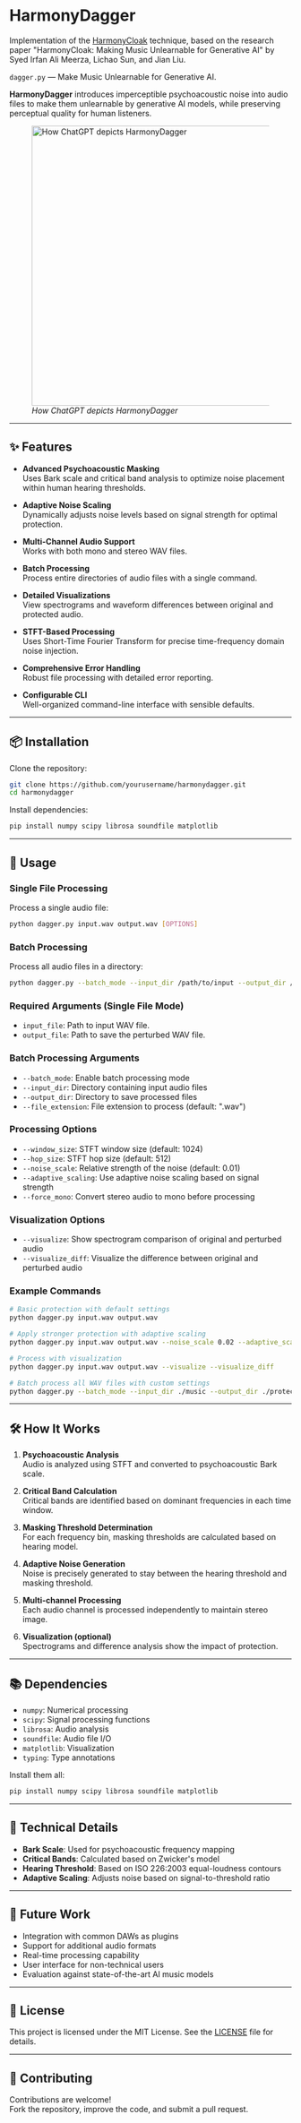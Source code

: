 # HarmonyDagger

Implementation of the [HarmonyCloak](https://mosis.eecs.utk.edu/harmonycloak.html) technique, based on the research paper "HarmonyCloak: Making Music Unlearnable for Generative AI" by Syed Irfan Ali Meerza, Lichao Sun, and Jian Liu.

`dagger.py` — Make Music Unlearnable for Generative AI.

**HarmonyDagger** introduces imperceptible psychoacoustic noise into audio files to make them unlearnable by generative AI models, while preserving perceptual quality for human listeners.

<figure>
  <img src="https://i.imgur.com/BIkRLMU.png" alt="How ChatGPT depicts HarmonyDagger" width="500"/>
  <figcaption><em>How ChatGPT depicts HarmonyDagger</em></figcaption>
</figure>


---

## ✨ Features

- **Advanced Psychoacoustic Masking**  
  Uses Bark scale and critical band analysis to optimize noise placement within human hearing thresholds.

- **Adaptive Noise Scaling**  
  Dynamically adjusts noise levels based on signal strength for optimal protection.

- **Multi-Channel Audio Support**  
  Works with both mono and stereo WAV files.

- **Batch Processing**  
  Process entire directories of audio files with a single command.

- **Detailed Visualizations**  
  View spectrograms and waveform differences between original and protected audio.

- **STFT-Based Processing**  
  Uses Short-Time Fourier Transform for precise time-frequency domain noise injection.

- **Comprehensive Error Handling**  
  Robust file processing with detailed error reporting.

- **Configurable CLI**  
  Well-organized command-line interface with sensible defaults.

---

## 📦 Installation

Clone the repository:

```bash
git clone https://github.com/yourusername/harmonydagger.git
cd harmonydagger
```

Install dependencies:

```bash
pip install numpy scipy librosa soundfile matplotlib
```

---

## 🚀 Usage

### Single File Processing

Process a single audio file:

```bash
python dagger.py input.wav output.wav [OPTIONS]
```

### Batch Processing

Process all audio files in a directory:

```bash
python dagger.py --batch_mode --input_dir /path/to/input --output_dir /path/to/output [OPTIONS]
```

### Required Arguments (Single File Mode)

- `input_file`: Path to input WAV file.
- `output_file`: Path to save the perturbed WAV file.

### Batch Processing Arguments

- `--batch_mode`: Enable batch processing mode
- `--input_dir`: Directory containing input audio files
- `--output_dir`: Directory to save processed files
- `--file_extension`: File extension to process (default: ".wav")

### Processing Options

- `--window_size`: STFT window size (default: 1024)
- `--hop_size`: STFT hop size (default: 512)
- `--noise_scale`: Relative strength of the noise (default: 0.01)
- `--adaptive_scaling`: Use adaptive noise scaling based on signal strength
- `--force_mono`: Convert stereo audio to mono before processing

### Visualization Options

- `--visualize`: Show spectrogram comparison of original and perturbed audio
- `--visualize_diff`: Visualize the difference between original and perturbed audio

### Example Commands

```bash
# Basic protection with default settings
python dagger.py input.wav output.wav

# Apply stronger protection with adaptive scaling
python dagger.py input.wav output.wav --noise_scale 0.02 --adaptive_scaling

# Process with visualization
python dagger.py input.wav output.wav --visualize --visualize_diff

# Batch process all WAV files with custom settings
python dagger.py --batch_mode --input_dir ./music --output_dir ./protected --noise_scale 0.015 --adaptive_scaling
```

---

## 🛠 How It Works

1. **Psychoacoustic Analysis**  
   Audio is analyzed using STFT and converted to psychoacoustic Bark scale.

2. **Critical Band Calculation**  
   Critical bands are identified based on dominant frequencies in each time window.

3. **Masking Threshold Determination**  
   For each frequency bin, masking thresholds are calculated based on hearing model.

4. **Adaptive Noise Generation**  
   Noise is precisely generated to stay between the hearing threshold and masking threshold.

5. **Multi-channel Processing**  
   Each audio channel is processed independently to maintain stereo image.

6. **Visualization (optional)**  
   Spectrograms and difference analysis show the impact of protection.

---

## 📚 Dependencies

- `numpy`: Numerical processing
- `scipy`: Signal processing functions
- `librosa`: Audio analysis
- `soundfile`: Audio file I/O
- `matplotlib`: Visualization
- `typing`: Type annotations

Install them all:

```bash
pip install numpy scipy librosa soundfile matplotlib
```

---

## 📌 Technical Details

- **Bark Scale**: Used for psychoacoustic frequency mapping
- **Critical Bands**: Calculated based on Zwicker's model
- **Hearing Threshold**: Based on ISO 226:2003 equal-loudness contours
- **Adaptive Scaling**: Adjusts noise based on signal-to-threshold ratio

---

## 🔮 Future Work

- Integration with common DAWs as plugins
- Support for additional audio formats
- Real-time processing capability
- User interface for non-technical users
- Evaluation against state-of-the-art AI music models

---

## 📄 License

This project is licensed under the MIT License. See the [LICENSE](LICENSE) file for details.

---

## 🤝 Contributing

Contributions are welcome!  
Fork the repository, improve the code, and submit a pull request.
